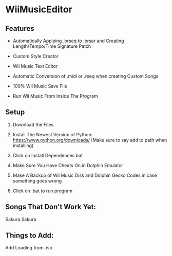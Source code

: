 # WiiMusicEditor

## Features

- Automatically Applying .brseq to .brsar and Creating Length/Tempo/Time Signature Patch

- Custom Style Creator

- Wii Music Text Editor

- Automatic Conversion of .midi or .rseq when creating Custom Songs

- 100% Wii Music Save File

- Run Wii Music From Inside The Program

## Setup
 
1. Download the Files

2. Install The Newest Version of Python: https://www.python.org/downloads/ (Make sure to say add to path when installing)

3. Click on Install Dependences.bat

4. Make Sure You Have Cheats On in Dolphin Emulator

5. Make A Backup of Wii Music Disk and Dolphin Gecko Codes in case something goes wrong

6. Click on .bat to run program

## Songs That Don't Work Yet:

Sakura Sakura

## Things to Add:

Add Loading from .iso
